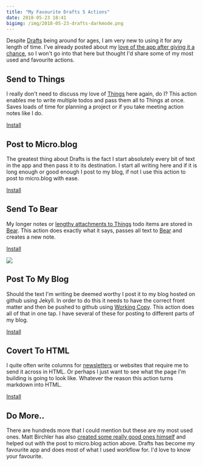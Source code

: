 ```yaml
---
title: "My Favourite Drafts 5 Actions"
date: 2018-05-23 18:41
bigimg: /img/2018-05-23-drafts-darkmode.png
---
```

Despite [Drafts](https://itunes.apple.com/gb/app/drafts-5-capture-act/id1236254471?at=1000ltj4) being around for ages, I am very new to using it for any length of time. I've already posted about my [love of the app after giving it a chance](https://gr36.com/2018-04-29-finding-use-for-drafts/), so I won't go into that here but thought I'd share some of my most used and favourite actions.

## Send to Things
I really don't need to discuss my love of [Things](https://itunes.apple.com/gb/app/things-3/id904237743?at=1000ltj4) here again, do I? This action enables me to write multiple todos and pass them all to Things at once. Saves loads of time for planning a project or if you take meeting action notes like I do.

[Install](https://actions.getdrafts.com/a/1Cc)

## Post to Micro.blog
The greatest thing about Drafts is the fact I start absolutely every bit of text in the app and then pass it to its destination. I start all writing here and if it is long enough or good enough I post to my blog, if not I use this action to post to micro.blog with ease. 

[Install](https://actions.getdrafts.com/a/1Hg)

## Send To Bear
My longer notes or [lengthy attachments to Things](https://gr36.com/2018-05-15-workflow-things-attachments-using-bear/) todo items are stored in [Bear](https://gr36.com/2017-01-19-bear-app-review/). This action does exactly what it says, passes all text to [Bear](https://itunes.apple.com/gb/app/bear/id1016366447?at=1000ltj4) and creates a new note. 

[Install](https://actions.getdrafts.com/a/1CZ)

![](https://gr36.com/img/2018-04-29-Drafts-app.jpeg)

## Post To My Blog
Should the text I'm writing be deemed worthy I post it to my blog hosted on github using Jekyll. In order to do this it needs to have the correct front matter and then be pushed to github using [Working Copy](https://itunes.apple.com/gb/app/working-copy/id896694807?at=1000ltj4). This action does all of that in one tap. I have several of these for posting to different parts of my blog. 

[Install](https://actions.getdrafts.com/a/1GO)

## Covert To HTML
I quite often write columns for [newsletters](http://eepurl.com/dvApEj) or websites that require me to send it across in HTML. Or perhaps I just want to see what the page I'm building is going to look like. Whatever the reason this action turns markdown into HTML. 

[Install](https://actions.getdrafts.com/a/1Eb)

## Do More..
There are hundreds more that I could mention but these are my most used ones. Matt Birchler has also [created some really good ones himself](https://birchtree.me/blog/draft-5-actions-the-birchtree-collection/) and helped out with the post to micro.blog action above. Drafts has become my favourite app and does most of what I used workflow for. I'd love to know your favourite. 